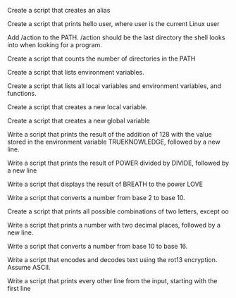 Create a script that creates an alias

Create a script that prints hello user, where user is the current Linux user

Add /action to the PATH. /action should be the last directory the shell looks into when looking for a program.

Create a script that counts the number of directories in the PATH

Create a script that lists environment variables.

Create a script that lists all local variables and environment variables, and functions.

Create a script that creates a new local variable.

Create a script that creates a new global variable

Write a script that prints the result of the addition of 128 with the value stored in the environment variable TRUEKNOWLEDGE, followed by a new line.

Write a script that prints the result of POWER divided by DIVIDE, followed by a new line

Write a script that displays the result of BREATH to the power LOVE

Write a script that converts a number from base 2 to base 10.

Create a script that prints all possible combinations of two letters, except oo

Write a script that prints a number with two decimal places, followed by a new line.

Write a script that converts a number from base 10 to base 16.

Write a script that encodes and decodes text using the rot13 encryption. Assume ASCII.

Write a script that prints every other line from the input, starting with the first line
